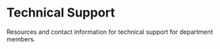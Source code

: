 # Technical Support

Resources and contact information for technical support for department members.

<!-- Add technical support information here -->